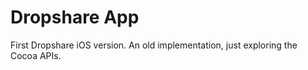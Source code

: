 Dropshare App
=============

First Dropshare iOS version. An old implementation, just exploring the Cocoa APIs.
